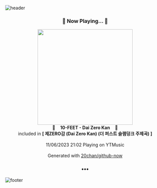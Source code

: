 ![header](https://capsule-render.vercel.app/api?type=wave&height=170&section=header&fontColor=090707&fontAlignX=45&fontAlignY=65&fontSize=100)

<h3 align="center">🎵 Now Playing... 🎵</h3>
<p align="center">
  <a href="https://music.youtube.com/watch?v=-eUYBNIntTI">
    <img width="300" src="https://lh3.googleusercontent.com/fnr_qibcoQ5Z_DoJOP0NWBWWHX6xcq7JvXF5DZYLfmH0Zo3KZM1xkCwgfYxBUTWCQVYA3vdQ6q1ZrLSCYw">
  </a>
  <br>
  🎵&nbsp&nbsp&nbsp <b>10-FEET - Dai Zero Kan</b> &nbsp&nbsp&nbsp🎵
  <br>
  included in <b>[ 제ZERO감 (Dai Zero Kan) (더 퍼스트 슬램덩크 주제곡) ]</b>
  
  <br />
  <br />
  11/06/2023 21:02 Playing on YTMusic
  <br />
  <br />
  Generated with <a href="https://github.com/20chan/github-now">20chan/github-now</a>
</p>

<h3 align="center">•••</h3>

![footer](https://capsule-render.vercel.app/api?type=wave&height=150&section=footer)

